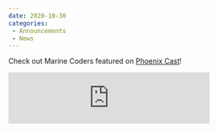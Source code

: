 ```yaml
---
date: 2020-10-30
categories: 
 - Announcements
 - News
---
```


Check out Marine Coders featured on [Phoenix Cast](https://anchor.fm/task-force-phoenix)!

<iframe src="https://anchor.fm/task-force-phoenix/embed/episodes/The-Marine-Coders-elplia/a-a3mtv9t" height="102px" width="400px" frameborder="0" scrolling="no"></iframe>
